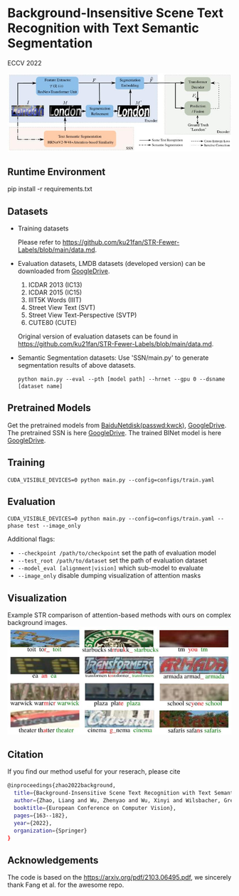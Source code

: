 

# Background-Insensitive Scene Text Recognition with Text Semantic Segmentation

ECCV 2022

![22](./fig/22.jpg)
 


## Runtime Environment

pip install -r requirements.txt


## Datasets

- Training datasets

    Please refer to https://github.com/ku21fan/STR-Fewer-Labels/blob/main/data.md.
        

- Evaluation datasets, LMDB datasets (developed version) can be downloaded from [GoogleDrive](https://drive.google.com/file/d/1dTI0ipu14Q1uuK4s4z32DqbqF3dJPdkk/view?usp=sharing).
    1. ICDAR 2013 (IC13)
    2. ICDAR 2015 (IC15)
    3. IIIT5K Words (IIIT)
    4. Street View Text (SVT)
    5. Street View Text-Perspective (SVTP)
    6. CUTE80 (CUTE)
  
  Original version of evaluation datasets can be found in https://github.com/ku21fan/STR-Fewer-Labels/blob/main/data.md.
  
  
- Semantic Segmentation datasets: Use 'SSN/main.py' to generate segmentation results of above datasets. 
    ```
    python main.py --eval --pth [model path] --hrnet --gpu 0 --dsname [dataset name]
    ```


## Pretrained Models

Get the pretrained models from [BaiduNetdisk(passwd:kwck)](https://pan.baidu.com/s/1b3vyvPwvh_75FkPlp87czQ), [GoogleDrive](https://drive.google.com/file/d/1mYM_26qHUom_5NU7iutHneB_KHlLjL5y/view?usp=sharing). The pretrained SSN is here [GoogleDrive](https://drive.google.com/file/d/1zaRw4WBD5YcorbrzgzG23dC0babtN-bh/view?usp=sharing). The trained BINet model is here [GoogleDrive](https://drive.google.com/file/d/1NfitdIwwrgcR4LBNDtwFktX3E1__mpOb/view?usp=sharing).


## Training

```
CUDA_VISIBLE_DEVICES=0 python main.py --config=configs/train.yaml
```


## Evaluation

```
CUDA_VISIBLE_DEVICES=0 python main.py --config=configs/train.yaml --phase test --image_only
```
Additional flags:
- `--checkpoint /path/to/checkpoint` set the path of evaluation model 
- `--test_root /path/to/dataset` set the path of evaluation dataset
- `--model_eval [alignment|vision]` which sub-model to evaluate
- `--image_only` disable dumping visualization of attention masks


## Visualization
Example STR comparison of attention-based methods with ours on complex background images.
![s](./fig/s.jpg)


## Citation
If you find our method useful for your reserach, please cite
```bash 
@inproceedings{zhao2022background,
  title={Background-Insensitive Scene Text Recognition with Text Semantic Segmentation},
  author={Zhao, Liang and Wu, Zhenyao and Wu, Xinyi and Wilsbacher, Greg and Wang, Song},
  booktitle={European Conference on Computer Vision},
  pages={163--182},
  year={2022},
  organization={Springer}
}
 ```


## Acknowledgements

The code is based on the https://arxiv.org/pdf/2103.06495.pdf, we sincerely thank Fang et al. for the awesome repo.

